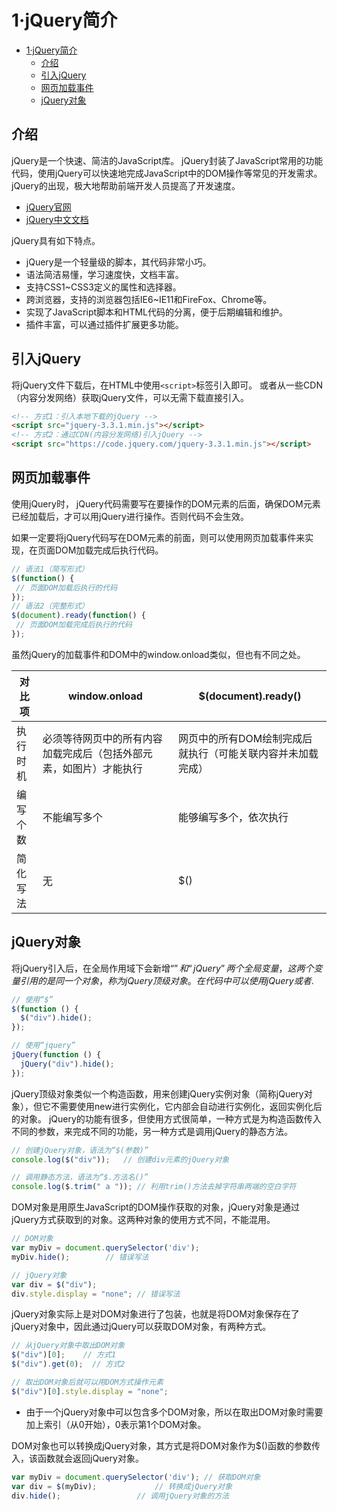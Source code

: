 # 1·jQuery简介

<!-- TOC -->
* [1·jQuery简介](#1jquery简介)
  * [介绍](#介绍)
  * [引入jQuery](#引入jquery)
  * [网页加载事件](#网页加载事件)
  * [jQuery对象](#jquery对象)
<!-- TOC -->

## 介绍
jQuery是一个快速、简洁的JavaScript库。
jQuery封装了JavaScript常用的功能代码，使用jQuery可以快速地完成JavaScript中的DOM操作等常见的开发需求。
jQuery的出现，极大地帮助前端开发人员提高了开发速度。

- [jQuery官网](https://jquery.com/)
- [jQuery中文文档](https://www.jquery123.com/)

jQuery具有如下特点。
- jQuery是一个轻量级的脚本，其代码非常小巧。
- 语法简洁易懂，学习速度快，文档丰富。
- 支持CSS1~CSS3定义的属性和选择器。
- 跨浏览器，支持的浏览器包括IE6~IE11和FireFox、Chrome等。
- 实现了JavaScript脚本和HTML代码的分离，便于后期编辑和维护。
- 插件丰富，可以通过插件扩展更多功能。

## 引入jQuery
将jQuery文件下载后，在HTML中使用`<script>`标签引入即可。
或者从一些CDN（内容分发网络）获取jQuery文件，可以无需下载直接引入。

```html
<!-- 方式1：引入本地下载的jQuery -->
<script src="jquery-3.3.1.min.js"></script>
<!-- 方式2：通过CDN(内容分发网络)引入jQuery -->
<script src="https://code.jquery.com/jquery-3.3.1.min.js"></script>
```

## 网页加载事件
使用jQuery时， jQuery代码需要写在要操作的DOM元素的后面，确保DOM元素已经加载后，才可以用jQuery进行操作。否则代码不会生效。

如果一定要将jQuery代码写在DOM元素的前面，则可以使用网页加载事件来实现，在页面DOM加载完成后执行代码。

```js
// 语法1（简写形式）
$(function() {
 // 页面DOM加载后执行的代码
});
// 语法2（完整形式）
$(document).ready(function() {
 // 页面DOM加载完成后执行的代码
});
```

虽然jQuery的加载事件和DOM中的window.onload类似，但也有不同之处。

| 对比项  | window.onload                     | $(document).ready()             |
|------|-----------------------------------|---------------------------------|
| 执行时机 | 必须等待网页中的所有内容加载完成后（包括外部元素，如图片）才能执行 | 网页中的所有DOM绘制完成后就执行（可能关联内容并未加载完成） |
| 编写个数 | 不能编写多个                            | 能够编写多个，依次执行                     |
| 简化写法 | 无                                 | $()                             |

## jQuery对象
将jQuery引入后，在全局作用域下会新增“$”和“jQuery”两个全局变量，这两个变量引用的是同一个对象，称为jQuery顶级对象。
在代码中可以使用jQuery或者$.

```js
// 使用“$”  
$(function () {   
  $("div").hide();  
});  

// 使用“jquery” 
jQuery(function () {  
  jQuery("div").hide(); 
}); 
```

jQuery顶级对象类似一个构造函数，用来创建jQuery实例对象（简称jQuery对象），但它不需要使用new进行实例化，它内部会自动进行实例化，返回实例化后的对象。
jQuery的功能有很多，但使用方式很简单，一种方式是为构造函数传入不同的参数，来完成不同的功能，另一种方式是调用jQuery的静态方法。

```js
// 创建jQuery对象，语法为“$(参数)”
console.log($("div"));   // 创建div元素的jQuery对象

// 调用静态方法，语法为“$.方法名()”
console.log($.trim(" a ")); // 利用trim()方法去掉字符串两端的空白字符
```

DOM对象是用原生JavaScript的DOM操作获取的对象，jQuery对象是通过jQuery方式获取到的对象。这两种对象的使用方式不同，不能混用。
```js
// DOM对象
var myDiv = document.querySelector('div');
myDiv.hide();        // 错误写法

// jQuery对象
var div = $("div");
div.style.display = "none"; // 错误写法
```

jQuery对象实际上是对DOM对象进行了包装，也就是将DOM对象保存在了jQuery对象中，因此通过jQuery可以获取DOM对象，有两种方式。
```js
// 从jQuery对象中取出DOM对象
$("div")[0];    // 方式1
$("div").get(0);  // 方式2

// 取出DOM对象后就可以用DOM方式操作元素
$("div")[0].style.display = "none";
```
- 由于一个jQuery对象中可以包含多个DOM对象，所以在取出DOM对象时需要加上索引（从0开始），0表示第1个DOM对象。

DOM对象也可以转换成jQuery对象，其方式是将DOM对象作为$()函数的参数传入，该函数就会返回jQuery对象。
```js
var myDiv = document.querySelector('div'); // 获取DOM对象
var div = $(myDiv);             // 转换成jQuery对象
div.hide();                 // 调用jQuery对象的方法
```